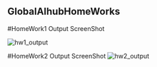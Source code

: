 ## GlobalAIhubHomeWorks

#HomeWork1 Output ScreenShot

![hw1_output](https://user-images.githubusercontent.com/22706674/102911712-7f321c00-448d-11eb-9492-c62978f44d7d.png)

#HomeWork2 Output ScreenShot
![hw2_output](https://user-images.githubusercontent.com/22706674/103103018-f7d0de00-462f-11eb-8699-e085dc1a2a61.png)
